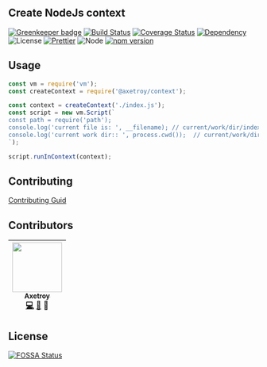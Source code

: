 ## Create NodeJs context

[![Greenkeeper badge](https://badges.greenkeeper.io/axetroy/node-context.svg)](https://greenkeeper.io/)
[![Build Status](https://travis-ci.org/axetroy/node-context.svg?branch=master)](https://travis-ci.org/axetroy/node-context)
[![Coverage Status](https://coveralls.io/repos/github/axetroy/node-context/badge.svg?branch=master)](https://coveralls.io/github/axetroy/node-context?branch=master)
[![Dependency](https://david-dm.org/axetroy/node-context.svg)](https://david-dm.org/axetroy/node-context)
![License](https://img.shields.io/badge/license-Apache-green.svg)
[![Prettier](https://img.shields.io/badge/Code%20Style-Prettier-green.svg)](https://github.com/prettier/prettier)
![Node](https://img.shields.io/badge/node-%3E=7.6-blue.svg?style=flat-square)
[![npm version](https://badge.fury.io/js/@axetroy/context.svg)](https://badge.fury.io/js/@axetroy/context)

## Usage

```js
const vm = require('vm');
const createContext = require('@axetroy/context');

const context = createContext('./index.js');
const script = new vm.Script(`
const path = require('path');
console.log('current file is: ', __filename); // current/work/dir/index.js
console.log('current work dir:: ', process.cwd());  // current/work/dir
`);

script.runInContext(context);
```

## Contributing

[Contributing Guid](https://github.com/axetroy/node-context/blob/master/CONTRIBUTING.md)

## Contributors

<!-- ALL-CONTRIBUTORS-LIST:START - Do not remove or modify this section -->
| [<img src="https://avatars1.githubusercontent.com/u/9758711?v=3" width="100px;"/><br /><sub>Axetroy</sub>](http://axetroy.github.io)<br />[💻](https://github.com/axetroyanti-redirect/anti-redirect/commits?author=axetroy) [🐛](https://github.com/axetroyanti-redirect/anti-redirect/issues?q=author%3Aaxetroy) 🎨 |
| :---: |
<!-- ALL-CONTRIBUTORS-LIST:END -->

## License

[![FOSSA Status](https://app.fossa.io/api/projects/git%2Bgithub.com%2Faxetroy%2Fnode-context.svg?type=large)](https://app.fossa.io/projects/git%2Bgithub.com%2Faxetroy%2Fnode-context?ref=badge_large)